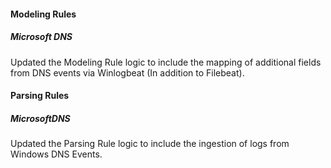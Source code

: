 
#### Modeling Rules

##### Microsoft DNS

Updated the Modeling Rule logic to include the mapping of additional fields from DNS events via Winlogbeat (In addition to Filebeat).

#### Parsing Rules

##### MicrosoftDNS

Updated the Parsing Rule logic to include the ingestion of logs from Windows DNS Events.
